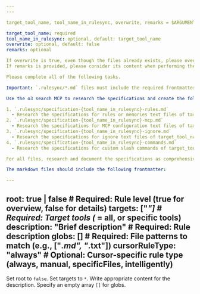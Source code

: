 ```yaml
---
---

target_tool_name, tool_name_in_rulesync, overwrite, remarks = $ARGUMENTS

target_tool_name: required
tool_name_in_rulesync: optional, default: target_tool_name
overwrite: optional, default: false
remarks: optional

If overwrite is true, even though the files already exists, please overwrite them.
If remarks is provided, please consider its content when performing the following tasks.

Please complete all of the following tasks.

Important: `.rulesync/*.md` files must include the required frontmatter. Refer to @README.md for frontmatter specification details.

Use the o3 search MCP to research the specifications and create the following files:

1. `.rulesync/specification-{tool_name_in_rulesync}-rules.md`
  - Research the specifications for rules or memories text files of target_tool_name using o3 search.
2. `.rulesync/specification-{tool_name_in_rulesync}-mcp.md`
  - Research the specifications for MCP configuration text files of target_tool_name using o3 search.
3. `.rulesync/specification-{tool_name_in_rulesync}-ignore.md`
  - Research the specifications for ignore text files of target_tool_name using o3 search. Ignore files are configuration files used to specify files that should not be read or written by AI coding tools, such as files containing secret information.
4. `.rulesync/specification-{tool_name_in_rulesync}-commands.md`
  - Research the specifications for custom slash commands of target_tool_name using o3 search. Only part of the AI coding tools supports the custom slash commands function, so md files about only the tools that support this function should be created.

For all files, research and document the specifications as comprehensively and thoroughly as possible without omissions.

The markdown files should include the following frontmatter:

---
```

root: true | false               # Required: Rule level (true for overview, false for details)
targets: ["*"]                   # Required: Target tools (* = all, or specific tools)
description: "Brief description" # Required: Rule description
globs: []                        # Required: File patterns to match (e.g., ["*.md", "*.txt"])
cursorRuleType: "always"         # Optional: Cursor-specific rule type (always, manual, specificFiles, intelligently)
---

Set root to `false`. Set targets to `*`. Write appropriate content for the description. Specify an empty array `[]` for globs.
